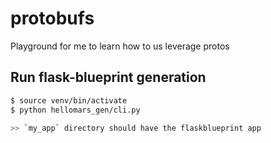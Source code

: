 # protobufs
Playground for me to learn how to us leverage protos

## Run flask-blueprint generation
```bash
$ source venv/bin/activate
$ python hellomars_gen/cli.py

>> `my_app` directory should have the flaskblueprint app
